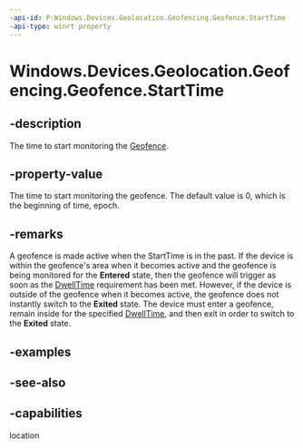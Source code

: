 ```yaml
---
-api-id: P:Windows.Devices.Geolocation.Geofencing.Geofence.StartTime
-api-type: winrt property
---
```


<!-- Property syntax
public Windows.Foundation.DateTime StartTime { get; }
-->

# Windows.Devices.Geolocation.Geofencing.Geofence.StartTime

## -description
The time to start monitoring the [Geofence](geofence.md).

## -property-value
The time to start monitoring the geofence. The default value is 0, which is the beginning of time, epoch.

## -remarks
A geofence is made active when the StartTime is in the past. If the device is within the geofence's area when it becomes active and the geofence is being monitored for the **Entered** state, then the geofence will trigger as soon as the [DwellTime](geofence_dwelltime.md) requirement has been met. However, if the device is outside of the geofence when it becomes active, the geofence does not instantly switch to the **Exited** state. The device must enter a geofence, remain inside for the specified [DwellTime](geofence_dwelltime.md), and then exit in order to switch to the **Exited** state.

## -examples

## -see-also

## -capabilities
location
